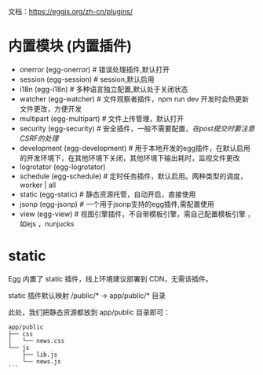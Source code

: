 

文档：https://eggjs.org/zh-cn/plugins/

# 内置模块 (内置插件)

-  onerror  (egg-onerror)           # 错误处理插件,默认打开
-  session  (egg-session)           # session,默认启用
-  i18n (egg-i18n)                  # 多种语言独立配置,默认处于关闭状态
-  watcher (egg-watcher)            # 文件观察者插件，npm run dev 开发时会热更新文件更改，方便开发
-  multipart (egg-multipart)        # 文件上传管理，默认打开
-  security (egg-security)          # 安全插件，一般不需要配置，*在post提交时要注意CSRF的处理*
-  development (egg-development)    # 用于本地开发的egg插件，在默认启用的开发环境下，在其他环境下关闭，其他环境下输出耗时，监视文件更改
-  logrotator (egg-logrotator)
-  schedule (egg-schedule)          # 定时任务插件，默认启用。两种类型的调度，worker | all
-  static (egg-static)              # 静态资源托管，自动开启，直接使用
-  jsonp (egg-jsonp)                # 一个用于jsonp支持的egg插件,需配置使用
-  view (egg-view)                  # 视图引擎插件，不自带模板引擎，需自己配置模板引擎 ，如ejs ，nunjucks



#  static 
 
Egg 内置了 static 插件，线上环境建议部署到 CDN，无需该插件。

static 插件默认映射 /public/* -> app/public/* 目录

此处，我们把静态资源都放到 app/public 目录即可：
````
app/public
├── css
│   └── news.css
└── js
    ├── lib.js
    └── news.js
```
